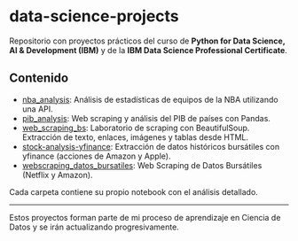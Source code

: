 # data-science-projects

Repositorio con proyectos prácticos del curso de **Python for Data Science, AI & Development (IBM)** y de la **IBM Data Science Professional Certificate**.

## Contenido

- [nba_analysis](./nba_analysis/nba_warriors_vs_raptors_api.ipynb.ipynb): Análisis de estadísticas de equipos de la NBA utilizando una API.
- [pib_analysis](./pib_analysis/pib_web_scraping.ipynb.ipynb): Web scraping y análisis del PIB de países con Pandas.
- [web_scraping_bs](./web_scraping_bs/web_scraping_beautifulsoup.ipynb.ipynb): Laboratorio de scraping con BeautifulSoup. Extracción de texto, enlaces, imágenes y tablas desde HTML.
- [stock-analysis-yfinance](./stock-analysis-yfinance/stock-analysis-yfinance.ipynb): Extracción de datos históricos bursátiles con yfinance (acciones de Amazon y Apple).
- [webscraping_datos_bursatiles](./webscraping_datos_bursatiles.ipynb): Web Scraping de Datos Bursátiles (Netflix y Amazon).
  
Cada carpeta contiene su propio notebook con el análisis detallado. 

---

Estos proyectos forman parte de mi proceso de aprendizaje en Ciencia de Datos y se irán actualizando progresivamente.
